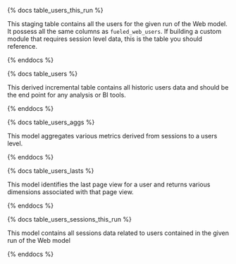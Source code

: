 {% docs table_users_this_run %}

This staging table contains all the users for the given run of the Web model. It possess all the same columns as `fueled_web_users`. If building a custom module that requires session level data, this is the table you should reference.

{% enddocs %}

{% docs table_users %}

This derived incremental table contains all historic users data and should be the end point for any analysis or BI tools.

{% enddocs %}

{% docs table_users_aggs %}

This model aggregates various metrics derived from sessions to a users level.

{% enddocs %}

{% docs table_users_lasts %}

This model identifies the last page view for a user and returns various dimensions associated with that page view.

{% enddocs %}

{% docs table_users_sessions_this_run %}

This model contains all sessions data related to users contained in the given run of the Web model

{% enddocs %}
